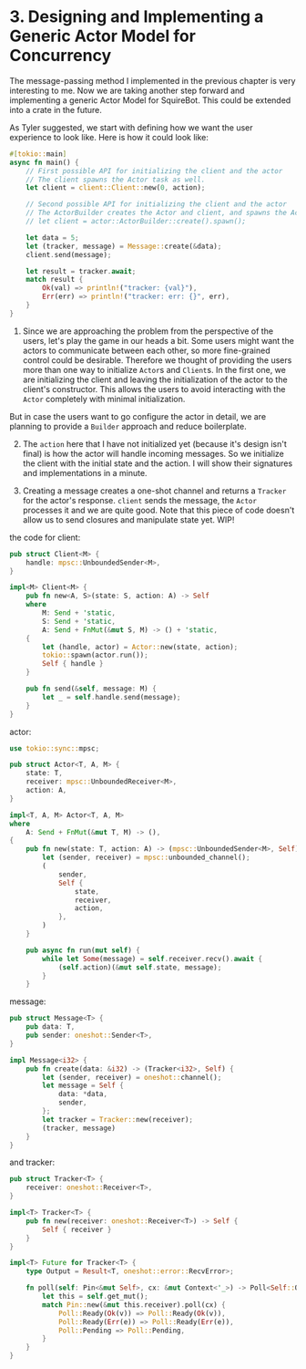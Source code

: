 # 3. Designing and Implementing a Generic Actor Model for Concurrency

The message-passing method I implemented in the previous chapter is very interesting to me. Now we are taking another step forward and implementing a generic Actor Model for SquireBot. This could be extended into a crate in the future.

As Tyler suggested, we start with defining how we want the user experience to look like.
Here is how it could look like:

```rust
#[tokio::main]
async fn main() {
    // First possible API for initializing the client and the actor
    // The client spawns the Actor task as well.
    let client = client::Client::new(0, action);

    // Second possible API for initializing the client and the actor
    // The ActorBuilder creates the Actor and client, and spawns the Actor when called.
    // let client = actor::ActorBuilder::create().spawn();

    let data = 5;
    let (tracker, message) = Message::create(&data);
    client.send(message);

    let result = tracker.await;
    match result {
        Ok(val) => println!("tracker: {val}"),
        Err(err) => println!("tracker: err: {}", err),
    }
}
```

1. Since we are approaching the problem from the perspective of the users, let's play the game in our heads a bit. Some users might want the actors to communicate between each other, so more fine-grained control could be desirable. Therefore we thought of providing the users more than one way to initialize `Actor`s and `Client`s. In the first one, we are initializing the client and leaving the initialization of the actor to the client's constructor. This allows the users to avoid interacting with the `Actor` completely with minimal initialization.

But in case the users want to go configure the actor in detail, we are planning to provide a `Builder` approach and reduce boilerplate.

2. The `action` here that I have not initialized yet (because it's design isn't final) is how the actor will handle incoming messages. So we initialize the client with the initial state and the action. I will show their signatures and implementations in a minute.

3. Creating a message creates a one-shot channel and returns a `Tracker` for the actor's response. `client` sends the message, the `Actor` processes it and we are quite good. Note that this piece of code doesn't allow us to send closures and manipulate state yet. WIP!

the code for client:

```rust
pub struct Client<M> {
    handle: mpsc::UnboundedSender<M>,
}

impl<M> Client<M> {
    pub fn new<A, S>(state: S, action: A) -> Self
    where
        M: Send + 'static,
        S: Send + 'static,
        A: Send + FnMut(&mut S, M) -> () + 'static,
    {
        let (handle, actor) = Actor::new(state, action);
        tokio::spawn(actor.run());
        Self { handle }
    }

    pub fn send(&self, message: M) {
        let _ = self.handle.send(message);
    }
}
```

actor:
```rust
use tokio::sync::mpsc;

pub struct Actor<T, A, M> {
    state: T,
    receiver: mpsc::UnboundedReceiver<M>,
    action: A,
}

impl<T, A, M> Actor<T, A, M>
where
    A: Send + FnMut(&mut T, M) -> (),
{
    pub fn new(state: T, action: A) -> (mpsc::UnboundedSender<M>, Self) {
        let (sender, receiver) = mpsc::unbounded_channel();
        (
            sender,
            Self {
                state,
                receiver,
                action,
            },
        )
    }

    pub async fn run(mut self) {
        while let Some(message) = self.receiver.recv().await {
            (self.action)(&mut self.state, message);
        }
    }

```

message:
```rust
pub struct Message<T> {
    pub data: T,
    pub sender: oneshot::Sender<T>,
}

impl Message<i32> {
    pub fn create(data: &i32) -> (Tracker<i32>, Self) {
        let (sender, receiver) = oneshot::channel();
        let message = Self {
            data: *data,
            sender,
        };
        let tracker = Tracker::new(receiver);
        (tracker, message)
    }
}
```

and tracker:

```rust
pub struct Tracker<T> {
    receiver: oneshot::Receiver<T>,
}

impl<T> Tracker<T> {
    pub fn new(receiver: oneshot::Receiver<T>) -> Self {
        Self { receiver }
    }
}

impl<T> Future for Tracker<T> {
    type Output = Result<T, oneshot::error::RecvError>;

    fn poll(self: Pin<&mut Self>, cx: &mut Context<'_>) -> Poll<Self::Output> {
        let this = self.get_mut();
        match Pin::new(&mut this.receiver).poll(cx) {
            Poll::Ready(Ok(v)) => Poll::Ready(Ok(v)),
            Poll::Ready(Err(e)) => Poll::Ready(Err(e)),
            Poll::Pending => Poll::Pending,
        }
    }
}
```